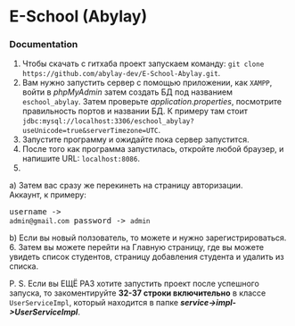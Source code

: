 # E-School (Abylay)

### Documentation

1. Чтобы скачать с гитхаба проект запускаем команду: `git clone https://github.com/abylay-dev/E-School-Abylay.git`.
2. Вам нужно запустить сервер с помощью приложении, как `XAMPP`, войти в <i>phpMyAdmin</i> затем создать БД под названием `eschool_abylay`. Затем проверьте <i>application.properties</i>, посмотрите правильность портов и названии БД. К примеру там стоит `jdbc:mysql://localhost:3306/eschool_abylay?useUnicode=true&serverTimezone=UTC`.
3. Запустите программу и ожидайте пока сервер запустится.
4. После того как программа запустилась, откройте любой браузер, и напишите URL: `localhost:8086`.
5. 
a) Затем вас сразу же перекинеть на страницу авторизации. <br>Аккаунт, к примеру: <br><pre>username -> `admin@gmail.com`
password -> `admin`</pre>
b) Если вы новый ползователь, то можете и нужно зарегистрироваться. 
6. Затем вы можете перейти на Главную страницу, где вы можете увидеть список студентов, страницу добавления студента и удалить из списка.

P. S. Если вы ЕЩЁ РАЗ хотите запустить проект после успешного запуска, то закоментируйте <b>32-37 строки включительно</b> в классе `UserServiceImpl`, который находится в папке **<i>service->impl->UserServiceImpl</i>**.
